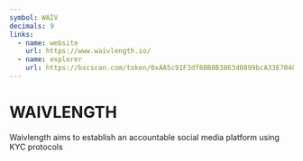 ```yaml
---
symbol: WAIV
decimals: 9
links:
  - name: website
    url: https://www.waivlength.io/
  - name: explorer
    url: https://bscscan.com/token/0xAA5c91F3df88B8B3863d0899bcA33E70482beD2A
---
```


# WAIVLENGTH

Waivlength aims to establish an accountable social media platform using KYC protocols
